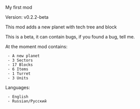 My first mod

Version: v0.2.2-beta

This mod adds a new planet with tech tree and block

This is a beta, it can contain bugs, if you found a bug, tell me.

At the moment mod contains:

     - A new planet
     - 3 Sectors
     - 17 Blocks
     - 6 Items
     - 1 Turret
     - 3 Units

Languages:

     - English
     - Russian/Русский
